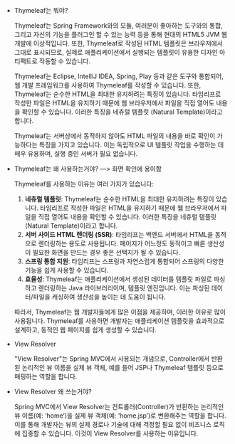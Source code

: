 - Thymeleaf는 뭐야?
    
    Thymeleaf는 Spring Framework와의 모듈, 여러분이 좋아하는 도구와의 통합, 그리고 자신의 기능을 플러그인 할 수 있는 능력 등을 통해 현대의 HTML5 JVM 웹 개발에 이상적입니다. 또한, Thymeleaf로 작성된 HTML 템플릿은 브라우저에서 그대로 표시되므로, 실제로 애플리케이션에서 실행되는 템플릿이 유용한 디자인 아티팩트로 작동할 수 있습니다.
    
    Thymeleaf는 Eclipse, IntelliJ IDEA, Spring, Play 등과 같은 도구와 통합되어, 웹 개발 프레임워크를 사용하여 Thymeleaf를 작성할 수 있습니다. 또한, Thymeleaf는 순수한 HTML을 최대한 유지하려는 특징이 있습니다. 타임리프로 작성한 파일은 HTML을 유지하기 때문에 웹 브라우저에서 파일을 직접 열어도 내용을 확인할 수 있습니다. 이러한 특징을 네츄럴 템플릿 (Natural Template)이라고 합니다.
    
    Thymeleaf는 서버상에서 동작하지 않아도 HTML 파일의 내용을 바로 확인이 가능하다는 특징을 가지고 있습니다. 이는 독립적으로 UI 템플릿 작업을 수행하는 데 매우 유용하며, 실행 중인 서버가 필요 없습니다.
    
- Thymeleaf는 왜 사용하는거야? —> 화면 확인에 용이함
    
    Thymeleaf를 사용하는 이유는 여러 가지가 있습니다:
    
    1. **네츄럴 템플릿**: Thymeleaf는 순수한 HTML을 최대한 유지하려는 특징이 있습니다. 타임리프로 작성한 파일은 HTML을 유지하기 때문에 웹 브라우저에서 파일을 직접 열어도 내용을 확인할 수 있습니다. 이러한 특징을 네츄럴 템플릿 (Natural Template)이라고 합니다.
    2. **서버 사이드 HTML 렌더링 (SSR)**: 타임리프는 백엔드 서버에서 HTML을 동적으로 렌더링하는 용도로 사용됩니다. 페이지가 어느정도 동적이고 빠른 생산성이 필요한 화면을 만드는 경우 좋은 선택지가 될 수 있습니다.
    3. **스프링 통합 지원**: 타임리프는 스프링과 자연스럽게 통합되어 스프링의 다양한 기능을 쉽게 사용할 수 있습니다.
    4. **효율성**: Thymeleaf는 애플리케이션에서 생성된 데이터를 템플릿 파일로 파싱하고 렌더링하는 Java 라이브러리이며, 템플릿 엔진입니다. 이는 파싱된 데이터/파일을 캐싱하여 생산성을 높이는 데 도움이 됩니다.
    
    따라서, Thymeleaf는 웹 개발자들에게 많은 이점을 제공하며, 이러한 이유로 많이 사용됩니다. Thymeleaf를 사용하면 개발자는 애플리케이션 템플릿을 효과적으로 설계하고, 동적인 웹 페이지를 쉽게 생성할 수 있습니다.
    
- View Resolver
    
    "View Resolver"는 Spring MVC에서 사용되는 개념으로, Controller에서 반환된 논리적인 뷰 이름을 실제 뷰 객체, 예를 들어 JSP나 Thymeleaf 템플릿 등으로 매핑하는 역할을 합니다.
    
- View Resolver 왜 쓰는거야?
    
    Spring MVC에서 View Resolver는 컨트롤러(Controller)가 반환하는 논리적인 뷰 이름(예: ‘home’)을 실제 뷰 객체(예: ‘home.jsp’)로 변환해주는 역할을 합니다. 이를 통해 개발자는 뷰의 실제 경로나 기술에 대해 걱정할 필요 없이 비즈니스 로직에 집중할 수 있습니다. 이것이 View Resolver를 사용하는 이유입니다.